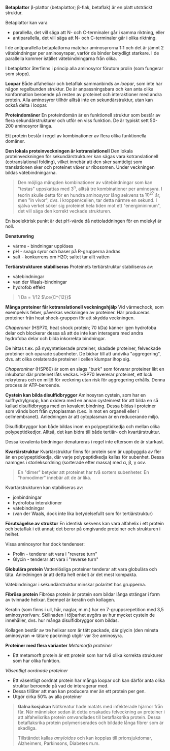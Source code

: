 **Betaplattor**
β-plattor (betaplattor; β-flak, betaflak) är en platt utsträckt struktur.

Betaplattor kan vara
- parallella, det vill säga att N- och C-terminaler går i samma riktning, eller
- antiparallella, det vill säga att N- och C-terminaler går i olika riktning.

I de antiparallella betaplattorna matchar aminosyrorna 1:1 och det är jämnt 2 vätebindningar per aminosyrapar, varför de binder betydligt starkare. I de parallella kommer istället vätebindningarna från olika.

I betaplattor återfinns i princip alla aminosyror förutom prolin (som fungerar som stopp).

**Loopar**
Både alfahelixar och betaflak sammanbinds av *loopar*, som inte har någon regelbunden struktur. De är anpassningsbara och kan anta olika konformation beroende på resten av proteinet och interaktioner med andra protein. Alla aminosyror tillhör alltså inte en sekundärstruktur, utan kan också delta i loopar.

**Proteindomäner**
En proteindomän är en funktionell struktur som består av flera sekundärstrukturer och utför en viss funktion. De är typiskt sett 50-200 aminosyror långa.

Ett protein består i regel av kombinationer av flera olika funktionella domäner.

**Den lokala proteinveckningen är kotranslationell**
Den lokala proteinveckningen för sekundärstrukturer kan sägas vara kotranslationell (cotranslational folding), vilket innebär att den sker samtidigt som translationen sker och proteinet växer ur ribosomen. Under veckningen bildas vätebindningarna.


> Den möjliga mängden kombinationer av vätebindningar som kan "testas" uppskattas med $3^n$, alltså tre kombinationer per aminosyra. I teorin skulle detta för en hundra aminosyror lång sekvens ta $10^{27}$ år, men "in vivor", dvs. i kroppen/cellen, tar detta närmre en sekund. I själva verket söker sig proteinet hela tiden mot ett "energiminimum", det vill säga den korrekt veckade strukturen.

En isoelektrisk punkt är det pH-värde då nettoladdningen för en molekyl är noll.

**Denaturering**
- värme - bindningar upplöses
- pH - svaga syror och baser på R-grupperna ändras
- salt - konkurrens om H2O; saltet tar allt vatten

**Tertiärstrukturen stabiliseras**
Proteinets tertiärstruktur stabiliseras av:
- vätebindningar
- van der Waals-bindningar
- hydrofob effekt

> 1 Da = 1/12 $\ce{C^{12}}$

**Många proteiner får kotranslationell veckningshjälp**
Vid värmechock, som exempelvis feber, påverkas veckningen av proteiner. Här produceras proteiner från heat shock-gruppen för att skydda veckningen.

*Chaperoner* (HSP70, heat shock protein; 70 kDa) känner igen hydrofoba delar och blockerar dessa så att de inte kan interagera med andra hydrofoba delar och bilda inkorrekta bindningar.

De hittas t.ex. på nysyntetiserade proteiner, skadade proteiner, felveckade proteiner och oparade subenheter. De bidrar till att undvika "aggregering", dvs. att olika orelaterade proteiner i cellen klumpar ihop sig.

*Chaperoniner* (HSP60) är som en slags "burk" som förvarar proteiner likt en inkubator där proteinet låts veckas. HSP70 levererar proteinet, ett lock rekryteras och en miljö för veckning utan risk för aggregering erhålls. Denna process är ATP-beroende.

**Cystein kan bilda disulfidbryggor**
Aminosyran cystein, som har en sulfhydrylgrupp, kan oxidera med en annan cysteinrest för att bilda en så kallad disulfidbrygga med en kovalent bindning. Dessa bildas i proteiner som vänds bort från cytoplasman (t.ex. in mot en organell eller i cellmembranet). Anledningen är att cytoplasman är en reducerande miljö.

Disulfidbryggor kan både bildas inom en polypeptidkedja och mellan olika polypeptidkedjor. Alltså, det kan bidra till både tertiär- och kvartärstruktur.

Dessa kovalenta bindningar denatureras i regel inte eftersom de är starkast.

**Kvartärstruktur**
Kvartärstruktur finns för protein som är uppbyggda av fler än en polypeptidkedja, där varje polypeptidkedja kallas för subenhet. Dessa namnges i storleksordning (sorterade efter massa) med α, β, γ osv.

> En "dimer" betyder att proteinet har två sorters subenheter.
> En "homodimer" innebär att de är lika.

Kvartärstrukturen kan stabiliseras av:
- jonbindningar
- hydrofoba interaktioner
- vätebindningar
- (van der Waals, dock inte lika betydelsefullt som för tertiärstruktur)

**Förutsägelse av struktur**
En identisk sekvens kan vara alfahelix i ett protein och betaflak i ett annat; det beror på omgivande proteiner och strukturen i helhet.

Vissa aminosyror har dock tendenser:
- Prolin - tenderar att vara i "reverse turn"
- Glycin - tenderar att vara i "reverse turn"

**Globulära protein**
Vattenlösliga proteiner tenderar att vara globulära och täta. Anledningen är att detta helt enkelt är det mest kompakta.

Vätebindningar i sekundärstruktur minskar polaritet hos grupperna.

**Fibrösa protein**
Fibrösa protein är protein som bildar långa strängar i form av tvinnade helixar. Exempel är keratin och kollagen.

Keratin (som finns i ull, hår, naglar, m.m.) har en 7-gruppsrepetition med 3,5 aminosyror/varv. Skillnaden i töjbarhet avgörs av hur mycket cystein de innehåller, dvs. hur många disulfidbryggor som bildas.

Kollagen består av tre helixar som är tätt packade, där glycin (den minsta aminosyran => tätare packning) utgör var 3:e aminosyra.

**Proteiner med flera varianter**
*Metamorfa proteiner*
- Ett metamorft protein är ett protein som har två olika korrekta strukturer som har olika funktion.

*Väsentligt oordnade proteiner*
- Ett väsentligt oordnat protein har många loopar och kan därför anta olika struktur beroende på vad de interagerar med.
- Dessa tillåter att man kan producera mer än ett protein per gen.
- Utgör cirka 50% av alla proteiner

> **Galna kosjukan**
> Nötkreatur hade matats med infekterade hjärnor från får. När människor sedan åt detta orsakades felveckning av proteiner i att alfahelixrika protein omvandlades till betaflaksrika protein. Dessa betaflaksrika protein polymeriserades och bildade långa fibrer som är skadliga.
> 
> Tillståndet kallas *amyloidos* och kan kopplas till prionsjukdomar, Alzheimers, Parkinsons, Diabetes m.m.
